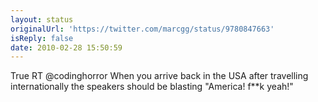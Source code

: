 ```yaml
---
layout: status
originalUrl: 'https://twitter.com/marcgg/status/9780847663'
isReply: false
date: 2010-02-28 15:50:59
---
```


True RT @codinghorror When you arrive back in the USA after travelling internationally the speakers should be blasting "America! f**k yeah!"

